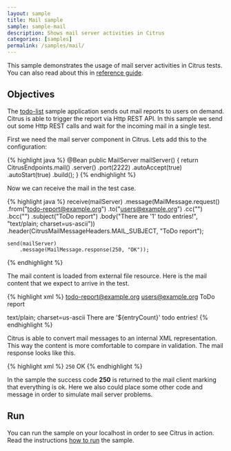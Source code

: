 ```yaml
---
layout: sample
title: Mail sample
sample: sample-mail
description: Shows mail server activities in Citrus
categories: [samples]
permalink: /samples/mail/
---
```


This sample demonstrates the usage of mail server activities in Citrus tests. You can also read about this in [reference guide](http://www.citrusframework.org/reference/html/#mail).

Objectives
---------

The [todo-list](/samples/todo-app/) sample application sends out mail reports to users on demand.
Citrus is able to trigger the report via Http REST API. In this sample we send out some Http REST calls and
wait for the incoming mail in a single test.

First we need the mail server component in Citrus. Lets add this to the configuration:

{% highlight java %}
@Bean
public MailServer mailServer() {
    return CitrusEndpoints.mail()
            .server()
            .port(2222)
            .autoAccept(true)
            .autoStart(true)
            .build();
}
{% endhighlight %}
                
Now we can receive the mail in the test case.
 
{% highlight java %}
receive(mailServer)
        .message(MailMessage.request()
                    .from("todo-report@example.org")
                    .to("users@example.org")
                    .cc("")
                    .bcc("")
                    .subject("ToDo report")
                    .body("There are '1' todo entries!", "text/plain; charset=us-ascii"))
        .header(CitrusMailMessageHeaders.MAIL_SUBJECT, "ToDo report");

    send(mailServer)
        .message(MailMessage.response(250, "OK"));            
{% endhighlight %}
        
The mail content is loaded from external file resource. Here is the mail content that we expect to arrive in the test.

{% highlight xml %}
<mail-message xmlns="http://www.citrusframework.org/schema/mail/message">
  <from>todo-report@example.org</from>
  <to>users@example.org</to>
  <cc></cc>
  <bcc></bcc>
  <subject>ToDo report</subject>
  <body>
    <contentType>text/plain; charset=us-ascii</contentType>
    <content>There are '${entryCount}' todo entries!</content>
  </body>
</mail-message>
{% endhighlight %}
        
Citrus is able to convert mail messages to an internal XML representation. This way the content is more comfortable to
compare in validation. The mail response looks like this.

{% highlight xml %}
<mail-response xmlns="http://www.citrusframework.org/schema/mail/message">
  <code>250</code>
  <message>OK</message>
</mail-response>
{% endhighlight %}
    
In the sample the success code **250** is returned to the mail client marking that everything is ok. Here we also could place
some other code and message in order to simulate mail server problems.    
                
Run
---------

You can run the sample on your localhost in order to see Citrus in action. Read the instructions [how to run](/samples/run/) the sample.